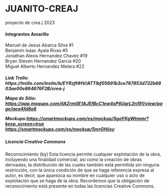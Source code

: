 # JUANITO-CREAJ
proyecto de crea j 2023
<h4> Integrantes Amarillo</h4>
Manuel de Jesus Abarca Silva #1
<br>
Benjamin Isaac Ayala Rivas #5
<br>
Jonathan Alexis Hernandez Chavez #19
<br>
Bryan Steven Hernandez Garcia #20
<br>
Miguel Alberto Hernandez Melara #22
<br>
<h5> Link Trello: https://trello.com/invite/b/EYRzfHHV/ATTIbf05691b3ce767853d732b6803ae00e864676F2B/crea-j
  <br>
  
  Mapa de Sitio:
  https://app.moqups.com/ilAZrm0E1AJEfBcC1ew4sP6UgrL2n191/view/page/aea4fd8a6
  
  Mockups:https://smartmockups.com/es/mockup/SgaYKgWtmmr?keep_screen=true
  <br>
  https://smartmockups.com/es/mockup/5mrGHiisy

<h5> Licencia Creative Commons </h5>
Reconocimiento (by)
Esta licencia permite cualquier explotación de la obra, incluyendo una finalidad comercial, así como la creación de obras derivadas,
la distribución de las cuales también está permitida sin ninguna restricción, con la única condición de que se haga referencia expresa al autor, 
es decir, que aparezca su nombre en cualquier uso o acto de explotación que se haga de la obra. Recordemos que la obligación de reconocimiento está 
presente en todas las licencias Creative Commons.
